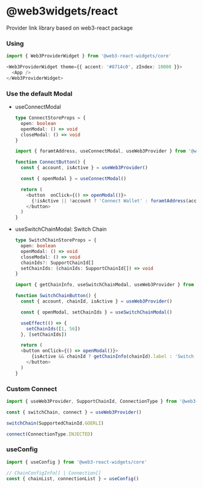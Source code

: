 # @web3widgets/react
  
  Provider link library based on web3-react package

### Using

  ```typescript
  import { Web3ProviderWidget } from '@web3-react-widgets/core'

  <Web3ProviderWidget theme={{ accent: '#8714c0', zIndex: 10000 }}>
    <App />
  </Web3ProviderWidget>
  ```

### Use the default Modal

- useConnectModal

  ```typescript
  type ConnectStoreProps = {
    open: boolean
    openModal: () => void
    closeModal: () => void
  }

  import { foramtAddress, useConnectModal, useWeb3Provider } from '@web3-react-widgets/core'

  function ConnectButton() {
    const { account, isActive } = useWeb3Provider()

    const { openModal } = useConnectModal()

    return (
      <button  onClick={() => openModal()}>
        {!isActive || !account ? 'Connect Wallet' : foramtAddress(account)}
      </button>
    )
  }
  ```

- useSwitchChainModal: Switch Chain

  ```typescript
  type SwitchChainStoreProps = {
    open: boolean
    openModal: () => void
    closeModal: () => void
    chainIds?: SupportChainId[]
    setChainIds: (chainIds: SupportChainId[]) => void
  }

  import { getChainInfo, useSwitchChainModal, useWeb3Provider } from '@web3-react-widgets/core'

  function SwitchChainButton() {
    const { account, chainId, isActive } = useWeb3Provider()

    const { openModal, setChainIds } = useSwitchChainModal()

    useEffect(() => {
      setChainIds([1, 56])
    }, [setChainIds])

    return (
    <button onClick={() => openModal()}>
        {isActive && chainId ? getChainInfo(chainId).label : 'Switch Chain'}
      </button>
    )
  }
  ```

### Custom Connect

```typescript
import { useWeb3Provider, SupportChainId, ConnectionType } from '@web3-react-widgets/core'

const { switchChain, connect } = useWeb3Provider()

switchChain(SupportedChainId.GOERLI)

connect(ConnectionType.INJECTED)
```

### useConfig

```typescript
import { useConfig } from '@web3-react-widgets/core'

// ChainConfigInfo[] | Connection[]
const { chainList, connectionList } = useConfig()
```
